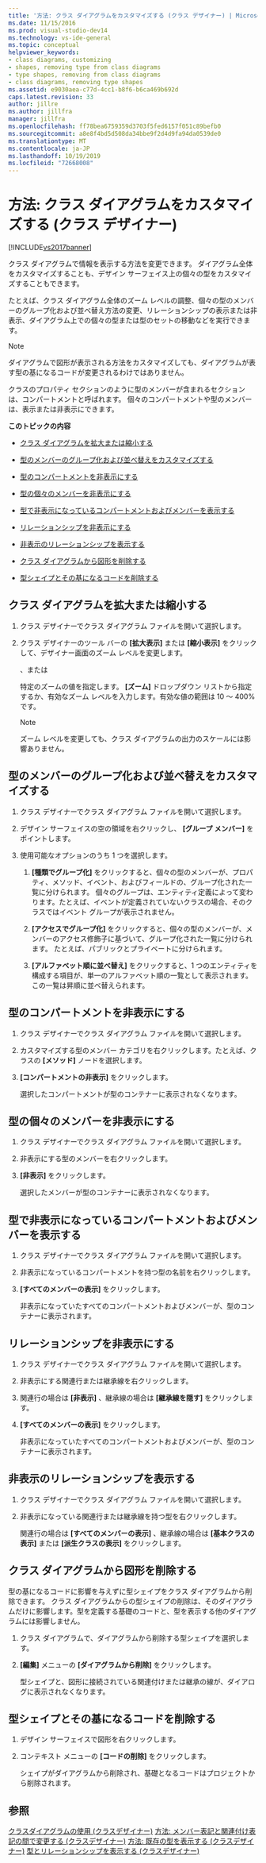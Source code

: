 ```yaml
---
title: '方法: クラス ダイアグラムをカスタマイズする (クラス デザイナー) | Microsoft Docs'
ms.date: 11/15/2016
ms.prod: visual-studio-dev14
ms.technology: vs-ide-general
ms.topic: conceptual
helpviewer_keywords:
- class diagrams, customizing
- shapes, removing type from class diagrams
- type shapes, removing from class diagrams
- class diagrams, removing type shapes
ms.assetid: e9030aea-c77d-4cc1-b8f6-b6ca469b692d
caps.latest.revision: 33
author: jillre
ms.author: jillfra
manager: jillfra
ms.openlocfilehash: ff78bea6759359d3703f5fed6157f051c89befb0
ms.sourcegitcommit: a8e8f4bd5d508da34bbe9f2d4d9fa94da0539de0
ms.translationtype: MT
ms.contentlocale: ja-JP
ms.lasthandoff: 10/19/2019
ms.locfileid: "72668008"
---
```

# <a name="how-to-customize-class-diagrams-class-designer"></a>方法: クラス ダイアグラムをカスタマイズする (クラス デザイナー)
[!INCLUDE[vs2017banner](../includes/vs2017banner.md)]

クラス ダイアグラムで情報を表示する方法を変更できます。 ダイアグラム全体をカスタマイズすることも、デザイン サーフェイス上の個々の型をカスタマイズすることもできます。

 たとえば、クラス ダイアグラム全体のズーム レベルの調整、個々の型のメンバーのグループ化および並べ替え方法の変更、リレーションシップの表示または非表示、ダイアグラム上での個々の型または型のセットの移動などを実行できます。

> [!NOTE]
> ダイアグラムで図形が表示される方法をカスタマイズしても、ダイアグラムが表す型の基になるコードが変更されるわけではありません。

 クラスのプロパティ セクションのように型のメンバーが含まれるセクションは、コンパートメントと呼ばれます。 個々のコンパートメントや型のメンバーは、表示または非表示にできます。

 **このトピックの内容**

- [クラス ダイアグラムを拡大または縮小する](../ide/how-to-customize-class-diagrams-class-designer.md#ZoomInOut)

- [型のメンバーのグループ化および並べ替えをカスタマイズする](../ide/how-to-customize-class-diagrams-class-designer.md#CustomizeGroupingSorting)

- [型のコンパートメントを非表示にする](../ide/how-to-customize-class-diagrams-class-designer.md#HideCompartments)

- [型の個々のメンバーを非表示にする](../ide/how-to-customize-class-diagrams-class-designer.md#HideMembers)

- [型で非表示になっているコンパートメントおよびメンバーを表示する](../ide/how-to-customize-class-diagrams-class-designer.md#DisplayHiddenCompartmentsAndMemberrs)

- [リレーションシップを非表示にする](../ide/how-to-customize-class-diagrams-class-designer.md#HideAssociationAndInheritance)

- [非表示のリレーションシップを表示する](../ide/how-to-customize-class-diagrams-class-designer.md#DisplayAssociationAndInheritance)

- [クラス ダイアグラムから図形を削除する](../ide/how-to-customize-class-diagrams-class-designer.md#RemoveCodeAndShape)

- [型シェイプとその基になるコードを削除する](../ide/how-to-customize-class-diagrams-class-designer.md#DeleteTypeShapeAndCode)

## <a name="ZoomInOut"></a> クラス ダイアグラムを拡大または縮小する

1. クラス デザイナーでクラス ダイアグラム ファイルを開いて選択します。

2. クラス デザイナーのツール バーの **[拡大表示]** または **[縮小表示]** をクリックして、デザイナー画面のズーム レベルを変更します。

     、または

     特定のズームの値を指定します。 **[ズーム]** ドロップダウン リストから指定するか、有効なズーム レベルを入力します。有効な値の範囲は 10 ～ 400% です。

    > [!NOTE]
    > ズーム レベルを変更しても、クラス ダイアグラムの出力のスケールには影響ありません。

## <a name="CustomizeGroupingSorting"></a> 型のメンバーのグループ化および並べ替えをカスタマイズする

1. クラス デザイナーでクラス ダイアグラム ファイルを開いて選択します。

2. デザイン サーフェイスの空の領域を右クリックし、 **[グループ メンバー]** をポイントします。

3. 使用可能なオプションのうち 1 つを選択します。

    1. **[種類でグループ化]** をクリックすると、個々の型のメンバーが、プロパティ、メソッド、イベント、およびフィールドの、グループ化された一覧に分けられます。 個々のグループは、エンティティ定義によって変わります。たとえば、イベントが定義されていないクラスの場合、そのクラスではイベント グループが表示されません。

    2. **[アクセスでグループ化]** をクリックすると、個々の型のメンバーが、メンバーのアクセス修飾子に基づいて、グループ化された一覧に分けられます。 たとえば、パブリックとプライベートに分けられます。

    3. **[アルファベット順に並べ替え]** をクリックすると、1 つのエンティティを構成する項目が、単一のアルファベット順の一覧として表示されます。 この一覧は昇順に並べ替えられます。

## <a name="HideCompartments"></a> 型のコンパートメントを非表示にする

1. クラス デザイナーでクラス ダイアグラム ファイルを開いて選択します。

2. カスタマイズする型のメンバー カテゴリを右クリックします。たとえば、クラスの **[メソッド]** ノードを選択します。

3. **[コンパートメントの非表示]** をクリックします。

     選択したコンパートメントが型のコンテナーに表示されなくなります。

## <a name="HideMembers"></a> 型の個々のメンバーを非表示にする

1. クラス デザイナーでクラス ダイアグラム ファイルを開いて選択します。

2. 非表示にする型のメンバーを右クリックします。

3. **[非表示]** をクリックします。

     選択したメンバーが型のコンテナーに表示されなくなります。

## <a name="DisplayHiddenCompartmentsAndMemberrs"></a> 型で非表示になっているコンパートメントおよびメンバーを表示する

1. クラス デザイナーでクラス ダイアグラム ファイルを開いて選択します。

2. 非表示になっているコンパートメントを持つ型の名前を右クリックします。

3. **[すべてのメンバーの表示]** をクリックします。

     非表示になっていたすべてのコンパートメントおよびメンバーが、型のコンテナーに表示されます。

## <a name="HideAssociationAndInheritance"></a> リレーションシップを非表示にする

1. クラス デザイナーでクラス ダイアグラム ファイルを開いて選択します。

2. 非表示にする関連行または継承線を右クリックします。

3. 関連行の場合は **[非表示]** 、継承線の場合は **[継承線を隠す]** をクリックします。

4. **[すべてのメンバーの表示]** をクリックします。

     非表示になっていたすべてのコンパートメントおよびメンバーが、型のコンテナーに表示されます。

## <a name="DisplayAssociationAndInheritance"></a> 非表示のリレーションシップを表示する

1. クラス デザイナーでクラス ダイアグラム ファイルを開いて選択します。

2. 非表示になっている関連行または継承線を持つ型を右クリックします。

   関連行の場合は **[すべてのメンバーの表示]** 、継承線の場合は **[基本クラスの表示]** または **[派生クラスの表示]** をクリックします。

## <a name="RemoveCodeAndShape"></a> クラス ダイアグラムから図形を削除する
 型の基になるコードに影響を与えずに型シェイプをクラス ダイアグラムから削除できます。 クラス ダイアグラムからの型シェイプの削除は、そのダイアグラムだけに影響します。型を定義する基礎のコードと、型を表示する他のダイアグラムには影響しません。

1. クラス ダイアグラムで、ダイアグラムから削除する型シェイプを選択します。

2. **[編集]** メニューの **[ダイアグラムから削除]** をクリックします。

     型シェイプと、図形に接続されている関連付けまたは継承の線が、ダイアログに表示されなくなります。

## <a name="DeleteTypeShapeAndCode"></a> 型シェイプとその基になるコードを削除する

1. デザイン サーフェイスで図形を右クリックします。

2. コンテキスト メニューの **[コードの削除]** をクリックします。

     シェイプがダイアグラムから削除され、基礎となるコードはプロジェクトから削除されます。

## <a name="see-also"></a>参照
 [クラスダイアグラムの使用 (クラスデザイナー)](../ide/working-with-class-diagrams-class-designer.md) [方法: メンバー表記と関連付け表記の間で変更する (クラスデザイナー)](../ide/how-to-change-between-member-notation-and-association-notation-class-designer.md) [方法: 既存の型を表示する (クラスデザイナー)](../ide/how-to-view-existing-types-class-designer.md) [型とリレーションシップを表示する (クラスデザイナー)](../ide/viewing-types-and-relationships-class-designer.md)
